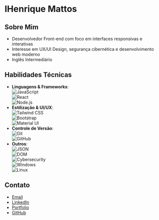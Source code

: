 # IHenrique Mattos  

## Sobre Mim  
- Desenvolvedor Front-end com foco em interfaces responsivas e interativas  
- Interesse em UX/UI Design, segurança cibernética e desenvolvimento web moderno  
- Inglês Intermediário  

## Habilidades Técnicas  
- **Linguagens & Frameworks**:  
  ![JavaScript](https://img.shields.io/badge/JavaScript-ES6%2B-yellow?logo=javascript)  
  ![React](https://img.shields.io/badge/React.js-61DAFB?logo=react)  
  ![Node.js](https://img.shields.io/badge/Node.js-339933?logo=node.js)  
- **Estilização & UI/UX**:  
  ![Tailwind CSS](https://img.shields.io/badge/Tailwind%20CSS-38B2AC?logo=tailwind-css)  
  ![Bootstrap](https://img.shields.io/badge/Bootstrap-563D7C?logo=bootstrap)  
  ![Material UI](https://img.shields.io/badge/Material%20UI-0081CB?logo=material-ui)  
- **Controle de Versão**:  
  ![Git](https://img.shields.io/badge/Git-F05032?logo=git)  
  ![GitHub](https://img.shields.io/badge/GitHub-181717?logo=github)  
- **Outros**:  
  ![JSON](https://img.shields.io/badge/JSON-000?logo=json)  
  ![DOM](https://img.shields.io/badge/DOM%20Manipulation-000?logo=javascript)  
  ![Cybersecurity](https://img.shields.io/badge/Segurança%20Cibernética-000?logo=shield)  
  ![Windows](https://img.shields.io/badge/Windows-0078D6?logo=windows)  
  ![Linux](https://img.shields.io/badge/Linux-FCC624?logo=linux)  

## Contato  
- [Email](mailto:henrikdepaivamattos@proton.me)  
- [LinkedIn](https://www.linkedin.com/in/henri-mattos)  
- [Portfolio](https://)  
- [GitHub](https://github.com/HenriMattos)  
